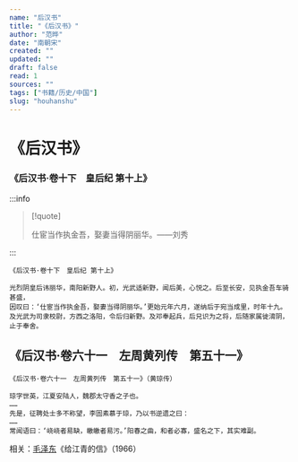```yaml
---
name: "后汉书"
title: "《后汉书》"
author: "范晔"
date: "南朝宋"
created: ""
updated: ""
draft: false
read: 1
sources: ""
tags: ["书籍/历史/中国"]
slug: "houhanshu"
---
```


# 《后汉书》

### 《后汉书·卷十下　皇后纪 第十上》

:::info

> [!quote]
>
> 仕宦当作执金吾，娶妻当得阴丽华。——刘秀

:::

```
《后汉书·卷十下　皇后纪 第十上》

光烈阴皇后讳丽华，南阳新野人。初，光武适新野，闻后美，心悦之。后至长安，见执金吾车骑甚盛，
因叹曰：‘仕宦当作执金吾，娶妻当得阴丽华。’更始元年六月，遂纳后于宛当成里，时年十九。
及光武为司隶校尉，方西之洛阳，令后归新野。及邓奉起兵，后兄识为之将，后随家属徙淯阴，止于奉舍。
```

## 《后汉书·卷六十一　左周黄列传　第五十一》

```
《后汉书·卷六十一　左周黄列传　第五十一》（黄琼传）

琼字世英，江夏安陆人，魏郡太守香之子也。
……
先是，征聘处士多不称望，李固素慕于琼，乃以书逆遗之曰：
……
常闻语曰：‘峣峣者易缺，皦皦者易污。’阳春之曲，和者必寡，盛名之下，其实难副。
```

相关：[毛泽东](../post/maozedong-1966.md)《给江青的信》（1966）
